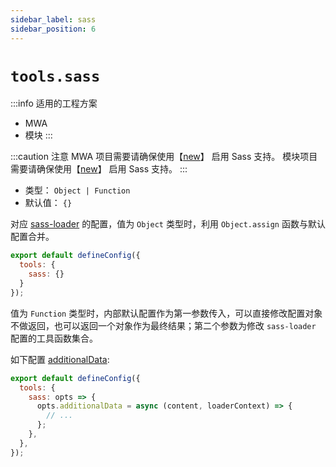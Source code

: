 ```yaml
---
sidebar_label: sass
sidebar_position: 6
---
```


# `tools.sass`

:::info 适用的工程方案
* MWA
* 模块
:::

:::caution 注意
MWA 项目需要请确保使用【[new](/docs/apis/commands/mwa/new)】 启用 Sass 支持。
模块项目需要请确保使用【[new](/docs/apis/commands/module/new)】 启用 Sass 支持。
:::

* 类型：  `Object | Function`
* 默认值： `{}`

对应 [sass-loader](https://github.com/webpack-contrib/sass-loader) 的配置，值为 `Object` 类型时，利用 `Object.assign` 函数与默认配置合并。

```js title="modern.config.js"
export default defineConfig({
  tools: {
    sass: {}
  }
});
```


值为 `Function` 类型时，内部默认配置作为第一参数传入，可以直接修改配置对象不做返回，也可以返回一个对象作为最终结果；第二个参数为修改 `sass-loader` 配置的工具函数集合。

如下配置 [additionalData](https://github.com/webpack-contrib/sass-loader#additionaldata):

```js title="modern.config.js"
export default defineConfig({
  tools: {
    sass: opts => {
      opts.additionalData = async (content, loaderContext) => {
        // ...
      };
    },
  },
});
```
